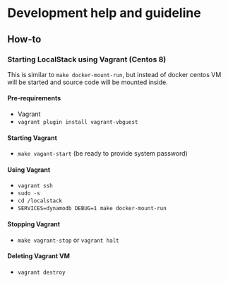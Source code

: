 # Development help and guideline

## How-to

### Starting LocalStack using Vagrant (Centos 8)
This is similar to `make docker-mount-run`, but instead of docker centos VM will be started and source code will be mounted inside.

#### Pre-requirements
- Vagrant
- `vagrant plugin install vagrant-vbguest`

#### Starting Vagrant
- `make vagant-start` (be ready to provide system password)

#### Using Vagrant
- `vagrant ssh`
- `sudo -s`
- `cd /localstack`
- `SERVICES=dynamodb DEBUG=1 make docker-mount-run`

#### Stopping Vagrant
- `make vagrant-stop` or `vagrant halt`

#### Deleting Vagrant VM
- `vagrant destroy`